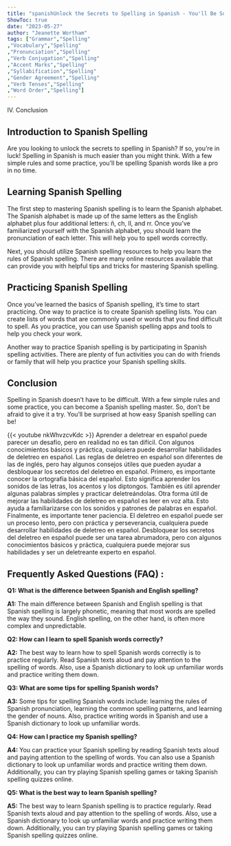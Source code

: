 ```yaml
---
title: "spanishUnlock the Secrets to Spelling in Spanish - You'll Be Surprised How Easy it Is!"
ShowToc: true 
date: "2023-05-27"
author: "Jeanette Wortham" 
tags: ["Grammar","Spelling" 
,"Vocabulary","Spelling" 
,"Pronunciation","Spelling" 
,"Verb Conjugation","Spelling" 
,"Accent Marks","Spelling" 
,"Syllabification","Spelling" 
,"Gender Agreement","Spelling" 
,"Verb Tenses","Spelling" 
,"Word Order","Spelling"]
---
```

IV. Conclusion

## Introduction to Spanish Spelling
Are you looking to unlock the secrets to spelling in Spanish? If so, you’re in luck! Spelling in Spanish is much easier than you might think. With a few simple rules and some practice, you’ll be spelling Spanish words like a pro in no time.

## Learning Spanish Spelling
The first step to mastering Spanish spelling is to learn the Spanish alphabet. The Spanish alphabet is made up of the same letters as the English alphabet plus four additional letters: ñ, ch, ll, and rr. Once you’ve familiarized yourself with the Spanish alphabet, you should learn the pronunciation of each letter. This will help you to spell words correctly.

Next, you should utilize Spanish spelling resources to help you learn the rules of Spanish spelling. There are many online resources available that can provide you with helpful tips and tricks for mastering Spanish spelling.

## Practicing Spanish Spelling
Once you’ve learned the basics of Spanish spelling, it’s time to start practicing. One way to practice is to create Spanish spelling lists. You can create lists of words that are commonly used or words that you find difficult to spell. As you practice, you can use Spanish spelling apps and tools to help you check your work.

Another way to practice Spanish spelling is by participating in Spanish spelling activities. There are plenty of fun activities you can do with friends or family that will help you practice your Spanish spelling skills.

## Conclusion
Spelling in Spanish doesn’t have to be difficult. With a few simple rules and some practice, you can become a Spanish spelling master. So, don’t be afraid to give it a try. You’ll be surprised at how easy Spanish spelling can be!

{{< youtube nkWhvzcvKdc >}} 
Aprender a deletrear en español puede parecer un desafío, pero en realidad no es tan difícil. Con algunos conocimientos básicos y práctica, cualquiera puede desarrollar habilidades de deletreo en español. Las reglas de deletreo en español son diferentes de las de inglés, pero hay algunos consejos útiles que pueden ayudar a desbloquear los secretos del deletreo en español. Primero, es importante conocer la ortografía básica del español. Esto significa aprender los sonidos de las letras, los acentos y los diptongos. También es útil aprender algunas palabras simples y practicar deletreándolas. Otra forma útil de mejorar las habilidades de deletreo en español es leer en voz alta. Esto ayuda a familiarizarse con los sonidos y patrones de palabras en español. Finalmente, es importante tener paciencia. El deletreo en español puede ser un proceso lento, pero con práctica y perseverancia, cualquiera puede desarrollar habilidades de deletreo en español. Desbloquear los secretos del deletreo en español puede ser una tarea abrumadora, pero con algunos conocimientos básicos y práctica, cualquiera puede mejorar sus habilidades y ser un deletreante experto en español.

## Frequently Asked Questions (FAQ) :
**Q1: What is the difference between Spanish and English spelling?**

**A1:** The main difference between Spanish and English spelling is that Spanish spelling is largely phonetic, meaning that most words are spelled the way they sound. English spelling, on the other hand, is often more complex and unpredictable.

**Q2: How can I learn to spell Spanish words correctly?**

**A2:** The best way to learn how to spell Spanish words correctly is to practice regularly. Read Spanish texts aloud and pay attention to the spelling of words. Also, use a Spanish dictionary to look up unfamiliar words and practice writing them down.

**Q3: What are some tips for spelling Spanish words?**

**A3:** Some tips for spelling Spanish words include: learning the rules of Spanish pronunciation, learning the common spelling patterns, and learning the gender of nouns. Also, practice writing words in Spanish and use a Spanish dictionary to look up unfamiliar words.

**Q4: How can I practice my Spanish spelling?**

**A4:** You can practice your Spanish spelling by reading Spanish texts aloud and paying attention to the spelling of words. You can also use a Spanish dictionary to look up unfamiliar words and practice writing them down. Additionally, you can try playing Spanish spelling games or taking Spanish spelling quizzes online.

**Q5: What is the best way to learn Spanish spelling?**

**A5:** The best way to learn Spanish spelling is to practice regularly. Read Spanish texts aloud and pay attention to the spelling of words. Also, use a Spanish dictionary to look up unfamiliar words and practice writing them down. Additionally, you can try playing Spanish spelling games or taking Spanish spelling quizzes online.





